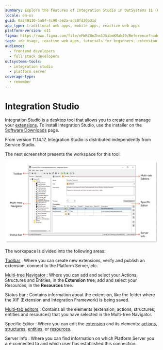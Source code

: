 ```yaml
---
summary: Explore the features of Integration Studio in OutSystems 11 (O11), a desktop tool for creating and managing extensions.
locale: en-us
guid: 0a549110-5a84-4c90-ae2a-adc8fd30b31d
app_type: traditional web apps, mobile apps, reactive web apps
platform-version: o11
figma: https://www.figma.com/file/eFWRZ0nZhm5J5ibmKMak49/Reference?node-id=2333:4131
tags: ide usage, reactive web apps, tutorials for beginners, extension development, technical setup
audience:
  - frontend developers
  - full stack developers
outsystems-tools:
  - integration studio
  - platform server
coverage-type:
  - remember
---
```


# Integration Studio

Integration Studio is a desktop tool that allows you to create and manage your [extensions](<../../integration-with-systems/integration-studio/getting-started/extension.md>). To install Integration Studio, use the installer on the [Software Downloads](https://www.outsystems.com/Downloads/) page.

<div class="info" markdown="1">

From version 11.14.17, Integration Studio is distributed independently from Service Studio.

</div>

The next screenshot presents the workspace for this tool:

![Screenshot of the Integration Studio workspace showing the toolbar, multi-tree navigator, status bar, multi-tab editors, specific editor, and server info areas.](images/workspace-is.png "Integration Studio Workspace")

The workspace is divided into the following areas:

[Toolbar](<toolbar.md>)
:   Where you can create new extensions, verify and publish an extension, connect to the Platform Server, etc.

[Multi-tree Navigator](<multi-tree-navigator.md>)
:   Where you can add and select your Actions, Structures and Entities, in the **Extension** tree; add and select your Resources, in the **Resources** tree.

Status bar
:   Contains information about the extension, like the folder where the XIF (Extension and Integration Framework) is being saved.

[Multi-tab editors](<multi-tab-editors.md>)
:   Contains all the elements (extension, actions, structures, entities and resources) that you have selected in the Multi-tree Navigator.

Specific Editor
:   Where you can edit the [extension](<editor/extension.md>) and its elements: [actions](<editor/action.md>), [structures](<editor/structure.md>), [entities](<editor/entity.md>), or [resources](<editor/resource.md>).

Server Info
:   Where you can find information on which Platform Server you are connected to and which user has established this connection.
